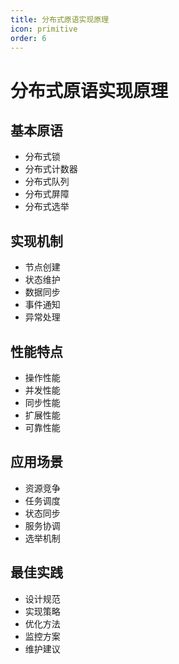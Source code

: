 ```yaml
---
title: 分布式原语实现原理
icon: primitive
order: 6
---
```


# 分布式原语实现原理

## 基本原语
- 分布式锁
- 分布式计数器
- 分布式队列
- 分布式屏障
- 分布式选举

## 实现机制
- 节点创建
- 状态维护
- 数据同步
- 事件通知
- 异常处理

## 性能特点
- 操作性能
- 并发性能
- 同步性能
- 扩展性能
- 可靠性能

## 应用场景
- 资源竞争
- 任务调度
- 状态同步
- 服务协调
- 选举机制

## 最佳实践
- 设计规范
- 实现策略
- 优化方法
- 监控方案
- 维护建议
